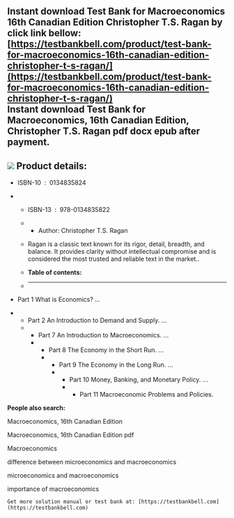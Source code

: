 Instant download **Test Bank for Macroeconomics 16th Canadian Edition Christopher T.S. Ragan** by click link bellow:  
[https://testbankbell.com/product/test-bank-for-macroeconomics-16th-canadian-edition-christopher-t-s-ragan/](https://testbankbell.com/product/test-bank-for-macroeconomics-16th-canadian-edition-christopher-t-s-ragan/)  
**Instant download Test Bank for Macroeconomics, 16th Canadian Edition, Christopher T.S. Ragan pdf docx epub after payment.**
-----------------------------------------------------------------------------------------------------------------------------


![](https://testbankbell.com/wp-content/uploads/2023/05/9780135322857_TestBank_Mac-1.jpg)
**Product details:**
--------------------


* ISBN-10 ‏ : ‎ 0134835824
* * ISBN-13 ‏ : ‎ 978-0134835822
  * * Author: Christopher T.S. Ragan
   
  * Ragan is a classic text known for its rigor, detail, breadth, and balance. It provides clarity without intellectual compromise and is considered the most trusted and reliable text in the market..
  * **Table of contents:**
  * ----------------------
 


* Part 1 What is Economics? ...
* * Part 2 An Introduction to Demand and Supply. ...
  * * Part 7 An Introduction to Macroeconomics. ...
    * * Part 8 The Economy in the Short Run. ...
      * * Part 9 The Economy in the Long Run. ...
        * * Part 10 Money, Banking, and Monetary Policy. ...
          * * Part 11 Macroeconomic Problems and Policies.
           

**People also search:**



Macroeconomics, 16th Canadian Edition

Macroeconomics, 16th Canadian Edition pdf

Macroeconomics

difference between microeconomics and macroeconomics

microeconomics and macroeconomics

importance of macroeconomics


    Get more solution manual or test bank at: [https://testbankbell.com](https://testbankbell.com)
